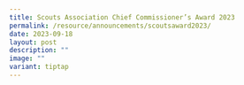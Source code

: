 ```yaml
---
title: Scouts Association Chief Commissioner’s Award 2023
permalink: /resource/announcements/scoutsaward2023/
date: 2023-09-18
layout: post
description: ""
image: ""
variant: tiptap
---
```

